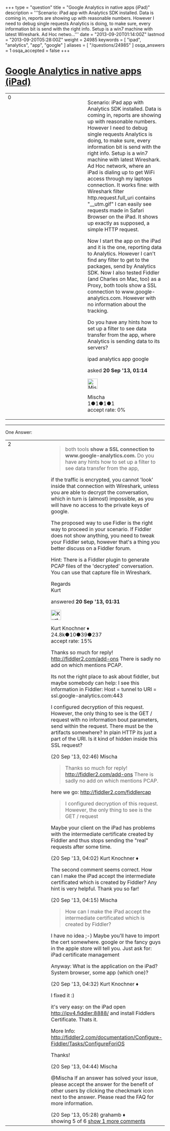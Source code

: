 +++
type = "question"
title = "Google Analytics in native apps (iPad)"
description = '''Scenario: iPad app with Analytics SDK installed. Data is coming in, reports are showing up with reasonable numbers. However I need to debug single requests Analytics is doing, to make sure, every information bit is send with the right info. Setup is a win7 machine with latest Wireshark. Ad Hoc netwo...'''
date = "2013-09-20T01:14:00Z"
lastmod = "2013-09-20T05:28:00Z"
weight = 24985
keywords = [ "ipad", "analytics", "app", "google" ]
aliases = [ "/questions/24985" ]
osqa_answers = 1
osqa_accepted = false
+++

<div class="headNormal">

# [Google Analytics in native apps (iPad)](/questions/24985/google-analytics-in-native-apps-ipad)

</div>

<div id="main-body">

<div id="askform">

<table id="question-table" style="width:100%;"><colgroup><col style="width: 50%" /><col style="width: 50%" /></colgroup><tbody><tr class="odd"><td style="width: 30px; vertical-align: top"><div class="vote-buttons"><span id="post-24985-upvote" class="ajax-command post-vote up" rel="nofollow" title="I like this post (click again to cancel)"> </span><div id="post-24985-score" class="post-score" title="current number of votes">0</div><span id="post-24985-downvote" class="ajax-command post-vote down" rel="nofollow" title="I dont like this post (click again to cancel)"> </span> <span id="favorite-mark" class="ajax-command favorite-mark" rel="nofollow" title="mark/unmark this question as favorite (click again to cancel)"> </span><div id="favorite-count" class="favorite-count"></div></div></td><td><div id="item-right"><div class="question-body"><p>Scenario: iPad app with Analytics SDK installed. Data is coming in, reports are showing up with reasonable numbers. However I need to debug single requests Analytics is doing, to make sure, every information bit is send with the right info. Setup is a win7 machine with latest Wireshark. Ad Hoc network, where an iPad is dialing up to get WiFi access through my laptops connection. It works fine: with Wireshark filter http.request.full_uri contains "__utm.gif" I can easily see requests made in Safari Browser on the iPad. It shows up exactly as supposed, a simple HTTP request.</p><p>Now I start the app on the iPad and it is the one, reporting data to Analytics. However I can't find any filter to get to the packages, send by Analytics SDK. Now I also tested Fiddler (and Charles on Mac, too) as a Proxy, both tools show a SSL connection to www.google-analytics.com. However with no information about the tracking.</p><p>Do you have any hints how to set up a filter to see data transfer from the app, where Analytics is sending data to its servers?</p></div><div id="question-tags" class="tags-container tags"><span class="post-tag tag-link-ipad" rel="tag" title="see questions tagged &#39;ipad&#39;">ipad</span> <span class="post-tag tag-link-analytics" rel="tag" title="see questions tagged &#39;analytics&#39;">analytics</span> <span class="post-tag tag-link-app" rel="tag" title="see questions tagged &#39;app&#39;">app</span> <span class="post-tag tag-link-google" rel="tag" title="see questions tagged &#39;google&#39;">google</span></div><div id="question-controls" class="post-controls"></div><div class="post-update-info-container"><div class="post-update-info post-update-info-user"><p>asked <strong>20 Sep '13, 01:14</strong></p><img src="https://secure.gravatar.com/avatar/0f206c1ef78a7ea864fd697f05f5e1e9?s=32&amp;d=identicon&amp;r=g" class="gravatar" width="32" height="32" alt="Mischa&#39;s gravatar image" /><p><span>Mischa</span><br />
<span class="score" title="1 reputation points">1</span><span title="1 badges"><span class="badge1">●</span><span class="badgecount">1</span></span><span title="1 badges"><span class="silver">●</span><span class="badgecount">1</span></span><span title="1 badges"><span class="bronze">●</span><span class="badgecount">1</span></span><br />
<span class="accept_rate" title="Rate of the user&#39;s accepted answers">accept rate:</span> <span title="Mischa has no accepted answers">0%</span></p></div></div><div id="comments-container-24985" class="comments-container"></div><div id="comment-tools-24985" class="comment-tools"></div><div class="clear"></div><div id="comment-24985-form-container" class="comment-form-container"></div><div class="clear"></div></div></td></tr></tbody></table>

------------------------------------------------------------------------

<div class="tabBar">

<span id="sort-top"></span>

<div class="headQuestions">

One Answer:

</div>

</div>

<span id="24986"></span>

<div id="answer-container-24986" class="answer">

<table style="width:100%;"><colgroup><col style="width: 50%" /><col style="width: 50%" /></colgroup><tbody><tr class="odd"><td style="width: 30px; vertical-align: top"><div class="vote-buttons"><span id="post-24986-upvote" class="ajax-command post-vote up" rel="nofollow" title="I like this post (click again to cancel)"> </span><div id="post-24986-score" class="post-score" title="current number of votes">2</div><span id="post-24986-downvote" class="ajax-command post-vote down" rel="nofollow" title="I dont like this post (click again to cancel)"> </span></div></td><td><div class="item-right"><div class="answer-body"><blockquote><p>both tools <strong>show a SSL connection to www.google-analytics.com.</strong> Do you have any hints how to set up a filter to see data transfer from the app,</p></blockquote><p>if the traffic is encrypted, you cannot 'look' inside that connection with Wireshark, unless you are able to decrypt the conversation, which in turn is (almost) impossible, as you will have no access to the private keys of google.</p><p>The proposed way to use Fidler is the right way to proceed in your scenario. If Fiddler does not show anything, you need to tweak your Fiddler setup, however that's a thing you better discuss on a Fiddler forum.</p><p>Hint: There is a Fiddler plugin to generate PCAP files of the 'decrypted' conversation. You can use that capture file in Wireshark.</p><p>Regards<br />
Kurt</p></div><div class="answer-controls post-controls"></div><div class="post-update-info-container"><div class="post-update-info post-update-info-user"><p>answered <strong>20 Sep '13, 01:31</strong></p><img src="https://secure.gravatar.com/avatar/23b7bf5b13bc2c98b2e8aa9869ca5d75?s=32&amp;d=identicon&amp;r=g" class="gravatar" width="32" height="32" alt="Kurt%20Knochner&#39;s gravatar image" /><p><span>Kurt Knochner ♦</span><br />
<span class="score" title="24767 reputation points"><span>24.8k</span></span><span title="10 badges"><span class="badge1">●</span><span class="badgecount">10</span></span><span title="39 badges"><span class="silver">●</span><span class="badgecount">39</span></span><span title="237 badges"><span class="bronze">●</span><span class="badgecount">237</span></span><br />
<span class="accept_rate" title="Rate of the user&#39;s accepted answers">accept rate:</span> <span title="Kurt Knochner has 344 accepted answers">15%</span> </br></p></div></div><div id="comments-container-24986" class="comments-container"><span id="24991"></span><div id="comment-24991" class="comment"><div id="post-24991-score" class="comment-score"></div><div class="comment-text"><p>Thanks so much for reply! <a href="http://fiddler2.com/add-ons">http://fiddler2.com/add-ons</a> There is sadly no add on which mentions PCAP.</p><p>Its not the right place to ask about fiddler, but maybe somebody can help: I see this information in Fiddler: Host = tunnel to URI = ssl.google-analytics.com:443</p><p>I configured decryption of this request. However, the only thing to see is the GET / request with no information bout parameters, send within the request. There must be the artifacts somewhere? In plain HTTP its just a part of the URI. Is it kind of hidden inside this SSL request?</p></div><div id="comment-24991-info" class="comment-info"><span class="comment-age">(20 Sep '13, 02:46)</span> <span class="comment-user userinfo">Mischa</span></div></div><span id="24994"></span><div id="comment-24994" class="comment"><div id="post-24994-score" class="comment-score"></div><div class="comment-text"><blockquote><p>Thanks so much for reply! <a href="http://fiddler2.com/add-ons">http://fiddler2.com/add-ons</a> There is sadly no add on which mentions PCAP.</p></blockquote><p>here we go: <a href="http://fiddler2.com/fiddlercap">http://fiddler2.com/fiddlercap</a></p><blockquote><p>I configured decryption of this request. However, the only thing to see is the GET / request</p></blockquote><p>Maybe your client on the iPad has problems with the intermediate certificate created by Fiddler and thus stops sending the "real" requests after some time.</p></div><div id="comment-24994-info" class="comment-info"><span class="comment-age">(20 Sep '13, 04:02)</span> <span class="comment-user userinfo">Kurt Knochner ♦</span></div></div><span id="24999"></span><div id="comment-24999" class="comment"><div id="post-24999-score" class="comment-score"></div><div class="comment-text"><p>The second comment seems correct. How can I make the iPad accept the intermediate certificated which is created by Fiddler? Any hint is very helpful. Thank you so far!</p></div><div id="comment-24999-info" class="comment-info"><span class="comment-age">(20 Sep '13, 04:15)</span> <span class="comment-user userinfo">Mischa</span></div></div><span id="25005"></span><div id="comment-25005" class="comment"><div id="post-25005-score" class="comment-score"></div><div class="comment-text"><blockquote><p>How can I make the iPad accept the intermediate certificated which is created by Fiddler?</p></blockquote><p>I have no idea ;-) Maybe you'll have to import the cert somewhere. google or the fancy guys in the apple store will tell you. Just ask for: iPad certificate management</p><p>Anyway: What is the application on the iPad? System browser, some app (which one)?</p></div><div id="comment-25005-info" class="comment-info"><span class="comment-age">(20 Sep '13, 04:32)</span> <span class="comment-user userinfo">Kurt Knochner ♦</span></div></div><span id="25011"></span><div id="comment-25011" class="comment"><div id="post-25011-score" class="comment-score"></div><div class="comment-text"><p>I fixed it :)</p><p>it's very easy: on the iPad open <a href="http://ipv4.fiddler:8888/">http://ipv4.fiddler:8888/</a> and install Fiddlers Certificate. Thats it.</p><p>More Info: <a href="http://fiddler2.com/documentation/Configure-Fiddler/Tasks/ConfigureForiOS">http://fiddler2.com/documentation/Configure-Fiddler/Tasks/ConfigureForiOS</a></p><p>Thanks!</p></div><div id="comment-25011-info" class="comment-info"><span class="comment-age">(20 Sep '13, 04:44)</span> <span class="comment-user userinfo">Mischa</span></div></div><span id="25024"></span><div id="comment-25024" class="comment not_top_scorer"><div id="post-25024-score" class="comment-score"></div><div class="comment-text"><p><span>@Mischa</span> If an answer has solved your issue, please accept the answer for the benefit of other users by clicking the checkmark icon next to the answer. Please read the FAQ for more information.</p></div><div id="comment-25024-info" class="comment-info"><span class="comment-age">(20 Sep '13, 05:28)</span> <span class="comment-user userinfo">grahamb ♦</span></div></div></div><div id="comment-tools-24986" class="comment-tools"><span class="comments-showing"> showing 5 of 6 </span> <a href="#" class="show-all-comments-link">show 1 more comments</a></div><div class="clear"></div><div id="comment-24986-form-container" class="comment-form-container"></div><div class="clear"></div></div></td></tr></tbody></table>

</div>

<div class="paginator-container-left">

</div>

</div>

</div>

